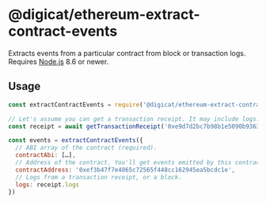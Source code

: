 # @digicat/ethereum-extract-contract-events

Extracts events from a particular contract from block or transaction logs.
Requires [Node.js](https://nodejs.org/en/) 8.6 or newer.

## Usage

```js
const extractContractEvents = require('@digicat/ethereum-extract-contract-events')

// Let's assume you can get a transaction receipt. It may include logs:
const receipt = await getTransactionReceipt('0xe9d7d2bc7b98b1e5090b9363453836ab89b290415e997acb8d773e4f46440c09')

const events = extractContractEvents({
  // ABI array of the contract (required).
  contractAbi: […],
  // Address of the contract. You'll get events emitted by this contract.
  contractAddress: '0xef3b47f7e4865c72565f448cc162945ea5bcdc1e',
  // Logs from a transaction receipt, or a block.
  logs: receipt.logs
})
```
